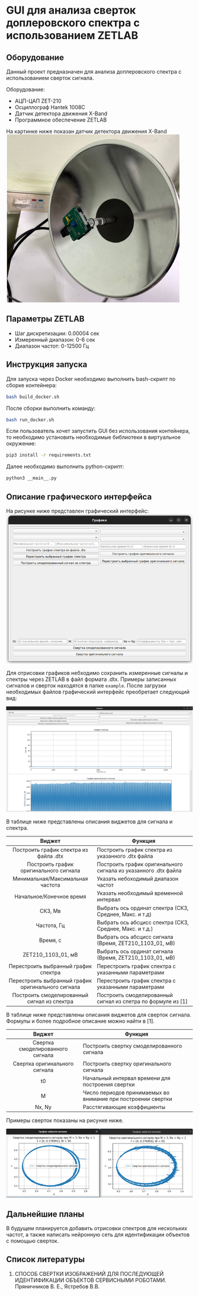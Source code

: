 # GUI для анализа сверток доплеровского спектра с использованием ZETLAB

## Оборудование

Данный проект предназначен для анализа доплеровского спектра с использованием сверток сигнала. 

Оборудование:
* АЦП-ЦАП ZET-210
* Осциллограф Hantek 1008C
* Датчик детектора движения X-Band 
* Программное обеспечение ZETLAB

На картинке ниже показан датчик детектора движения X-Band
![Датчик детектора движения X-Band](assets/X-Band.png)

## Параметры ZETLAB
* Шаг дискретизации: 0.00004 сек
* Измеренный диапазон: 0-6 сек 
* Диапазон частот: 0-12500 Гц

## Инструкция запуска

Для запуска через Docker необходимо выполнить bash-скрипт по сборке контейнера:
```bash 
bash build_docker.sh
```

После сборки выполнить команду:
```bash
bash run_docker.sh
```

Если пользователь хочет запустить GUI без использования контейнера, то необходимо установить необходимые библиотеки в виртуальное окружение:
```bash
pip3 install -r requirements.txt
```

Далее необходимо выполнить python-скрипт:
```bash
python3 __main__.py
```

## Описание графического интерфейса

На рисунке ниже представлен графический интерфейс:
![Пустой графический интерфейс ползователя](assets/empty_main_window.png)

Для отрисовки графиков небходимо сохранить измеренные сигналы и спектры через ZETLAB в файл формата .dtx. Примеры записанных сигналов и сверток находятся в папке ```example```. После загрузки необходимых файлов графический интерфейс преобретает следующий вид:

![Основное окно с графиками](assets/full_main_window.png)


В таблице ниже представлены описания виджетов для сигнала и спектра.

| Виджет                                           | Функция                 | 
|:------------------------------------------------:|--------------------------------------------------|
|Построить график спектра из файла .dtx            |Построить график спектра из указанного .dtx файла                  |
|Построить график оригинального сигнала            |Построить график оригинального сигнала из указанного .dtx файла    |
|Минимальная/Максимальная частота                  |Указать небоходимый диапазон частот                                   |
|Начальное/Конечное время                          |Указать необходимый временной интервал                                |
|СКЗ, Мв                                           |Выбрать ось ординат спектра (СКЗ, Среднее, Макс. и т.д)               |
|Частота, Гц                                       |Выбрать ось абсцисс спектра (СКЗ, Среднее, Макс. и т.д.)              |
|Время, с                                          |Выбрать ось абсцисс сигнала (Время, ZET210_1103_01, мВ)               |
|ZET210_1103_01, мВ                                |Выбрать ось ординат сигнала (Время, ZET210_1103_01, мВ)               |
|Перестроить выбранный график спектра              |Перестроить график спектра с указанными параметрами                  |
|Перестроить выбранный график оригинального сигнала|Перестроить график спектра с указанными параметрами                  |
|Построить смоделированный сигнал из спектра       |Построить смоделированный сигнал из спетра по формуле из [1]|

В таблице ниже представлены описания виджетов для сверток сигнала. Формулы и более подробное описание можно найти в [1].

| Виджет                | Функция                 | 
|:---------------------:|-------------------------|
|Свертка смоделированного сигнала|Построить свертку смоделированного сигнала|
|Свертка оригинального сигнала   |Построить свертку оригинального сигнала|
|t0                              |Начальный интервал времени для построения свертки|
|M                               |Число периодов принимаемых во внимание при построении свертки|
|Nx, Ny                          |Расстягивающие коэффициенты|

Примеры сверток показаны на рисунке ниже.

![Примеры сверток сигналов](assets/conv_signals.png)

## Дальнейшие планы

В будущем планируется добавить отрисовки спектров для нескольких частот, а также написать нейронную сеть для идентификации объектов с помощью сверток.

## Список литературы

1. CПОСОБ СВЕРТКИ ИЗОБРАЖЕНИЙ ДЛЯ ПОСЛЕДУЮЩЕЙ ИДЕНТИФИКАЦИИ ОБЪЕКТОВ СЕРВИСНЫМИ РОБОТАМИ. Пряничников В. Е., Ястребов В.В.

